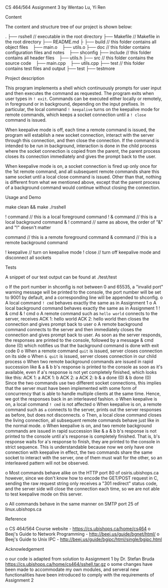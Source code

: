 CS 464/564 Assignment 3
by Wentao Lu, Yi Ren


Content

The content and structure tree of our project is shown below:

.
├── rsshell        // executable in the root directory
├── Makefile       // Makefile in the root directory
├── README.md
├
├── build          // this folder contains all object files
    ├── main.o
    ├── utils.o
├── doc            // this folder contains configuration files and notes
    ├── shconfig
├── include        // this folder contains all header files
    ├── utils.h
├── src            // this folder contains the source code
    ├── main.cpp
    ├── utils.cpp
├── test           // this folder contains test files and output
    ├── test
    ├── testmore


Project description

This program implements a shell which continuously prompts for user input and
then executes the command as requested. The program exits when user types in
`! exit`. Commands can be executed either locally or remotely, in foreground
or in background, depending on the input prefixes. In particular, the local
command `! keepalive` turns on the keepalive mode for remote commands, which
keeps a socket connection until a `! close` command is issued.

When keepalive mode is off, each time a remote command is issued, the program
will establish a new socket connection, interact with the server through this
connection, and then close the connection. If the command is intended to be
run in background, interaction is done in the child process where the socket
connection is copied from the parent, the parent process closes its connection
immediately and gives the prompt back to the user.

When keepalive mode is on, a socket connection is fired up only once for the
1st remote command, and all subsequent remote commands share this same socket
until a local close command is issued. Other than that, nothing is different
from what we mentioned above, except that the parent process of a background
command would continue without closing the connection.


Usage and Demo

make clean && make
./rsshell

! command    // this is a local foreground command
! & command  // this is a local background command
& ! command  // same as above, the order of "&" and "!" doesn't matter

command      // this is a remote foreground command
& command    // this is a remote background command

! keepalive  // turn on keepalive mode
! close      // turn off keepalive mode and disconnect all sockets


Tests

A snippet of our test output can be found at ./test/test

o  If the port number in shconfig is not between 0 and 65535, a "invalid port"
   warning message will be printed to the console, the port number will be set
   to 9001 by default, and a corresponding line will be appended to shconfig.
o  A local command `! cmd` behaves exactly the same as in Assignment 1
o  A local background command behaves exactly the same as in Assignment 1
     ! & cmd
     & ! cmd
o  A remote command such as `hello world` connects to the server, receives
     ACK 1: hello world
     ACK 2: hello world
   then closes the connection and gives prompt back to user
o  A remote background command connects to the server and then immediately
   closes the connection and gives prompt back to user. As soon as the server
   responds, the responses are printed to the console, followed by a message
     & cmd done (0)
   which notifies us that the background command is done with exit code 0
o  When a remote command `quit` is issued, server closes connection on its side
o  When `& quit` is issued, server closes connection in our child process
o  When two remote background commands are issued in rapid succession like
     & a
     & b
   b's response is printed to the console as soon as it's available, even if
   a's response is not yet completely finished, which looks like this:
     ACK 1: a
     ACK 1: b
     ACK 2: a
     ACK 2: b
     & a done (0)
     & b done (0)
   Since the two commands use two different socket connections, this implies
   that the server must have been implemented with some form of concurrency
   that is able to handle multiple clients at the same time. Hence, we got
   the responses back in an interleaved fashion.
o  When keepalive is on, a local command `! cmd` is not affected
o  When keepalive is on, a remote command such as `a` connects to the server,
   prints out the server responses as before, but does not disconnects.
o  Then, a local close command closes the living connection, all subsequent
   remote commands behave just like in the normal mode.
o  When keepalive is on, and two remote background commands are issued in
   rapid succession like
     & a
     & b
   b's response is not printed to the console until a's response is completely
   finished. That is, b's response waits for a's response to finish, they are
   printed to the console in strict sequence.
   This is understandable because now we only have one connection with keepalive
   in effect, the two commands share the same socket to interact with the server,
   one of them must wait for the other, so an interleaved pattern will not be
   observed.

o  Most commands behave alike on the HTTP port 80 of osiris.ubishops.ca
   however, since we don't know how to encode the GET/POST request in C,
   sending the raw request string only receives a "301 redirect" status code,
   and the server side will close the connection each time, so we are not able
   to test keepalive mode on this server.

o  All commands behave in the same manner on SMTP port 25 of linux.ubishops.ca


Reference

o  CS 464/564 Course website - https://cs.ubishops.ca/home/cs464
o  Beej's Guide to Network Programming - http://beej.us/guide/bgnet/html/
o  Beej's Guide to Unix IPC - http://beej.us/guide/bgipc/html/single/bgipc.html


Acknowledgement

o  our code is adapted from solution to Assignment 1 by Dr. Stefan Bruda
   https://cs.ubishops.ca/home/cs464/sshell.tar.gz
o  some changes have been made to accommodate my own modules, and serveral new
   functionalities have been introduced to comply with the requirements of
   Assignment 2
